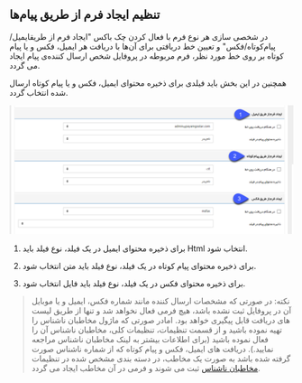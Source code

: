 ## تنظیم ایجاد فرم از طریق پیام‌ها

در شخصی سازی هر نوع فرم با فعال کردن چک باکس "ایجاد فرم از طریقایمیل/پیام‌کوتاه/فکس" و تعیین خط دریافتی برای آن‌ها با دریافت هر ایمیل، فکس و یا پیام کوتاه بر روی خط مورد نظر،  فرم مربوطه در پروفایل شخص ارسال کننده‌ی پیام ایجاد می گردد.

همچنین در این بخش باید فیلدی برای ذخیره محتوای ایمیل، فکس و یا پیام کوتاه ارسال شده انتخاب گردد.

![](FormsManagement4.png)

1. برای ذخیره محتوای ایمیل در یک فیلد، نوع فیلد باید Html انتخاب شود.

2. برای ذخیره محتوای پیام کوتاه در یک فیلد، نوع فیلد باید متن انتخاب شود.

3. برای ذخیره محتوای فکس در یک فیلد، نوع فیلد باید فایل انتخاب شود.


> نکته: در صورتی که مشخصات ارسال کننده مانند شماره فکس، ایمیل و یا موبایل آن در پروفایل ثبت نشده باشد، هیچ فرمی فعال نخواهد شد و تنها از طریق لیست های دریافت قابل پیگیری خواهد بود. امادر صورتی که ماژول مخاطبان ناشناس را تهیه نموده باشید و از قسمت تنظیمات، تنظیمات کلی، مخاطبان ناشناس آن را فعال نموده باشید (برای اطلاعات بیشتر به لینک مخاطبان ناشناس  مراجعه نمایید.). دریافت های ایمیل، فکس و پیام کوتاه که از شماره ناشناس صورت گرفته شده باشد به صورت یک مخاطب، در دسته بندی مشخص شده در تنظیمات [مخاطبان ناشناس](https://github.com/1stco/PayamGostarDocs/blob/master/help%202.5.4/Settings/General-settings/Anonymous-audience/Anonymous-audience.md) ثبت می شوند و فرمی در آن مخاطب ایجاد می گردد.





